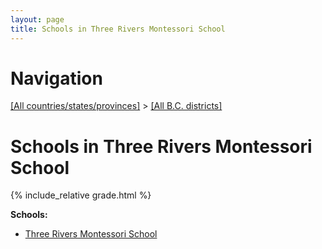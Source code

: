 ```yaml
---
layout: page
title: Schools in Three Rivers Montessori School
---
```

# Navigation

[[All countries/states/provinces]](../..) > [[All B.C. districts]](..)

# Schools in Three Rivers Montessori School

{% include_relative grade.html %}

**Schools:**

- [Three Rivers Montessori School](Three_Rivers_Montessori_School.md)
